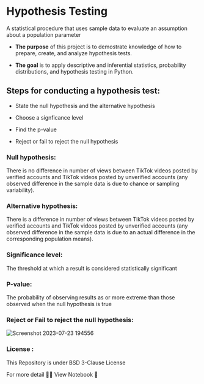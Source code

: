 # Hypothesis Testing
A statistical procedure that uses sample data to evaluate an assumption about a population parameter

*  **The purpose** of this project is to demostrate knowledge of how to prepare, create, and analyze hypothesis tests.

*  **The goal** is to apply descriptive and inferential statistics, probability distributions, and hypothesis testing in Python.

## **Steps for conducting a hypothesis test:**

*  State the null hypothesis and the alternative hypothesis

*  Choose a signficance level

*  Find the p-value

*  Reject or fail to reject the null hypothesis

### **Null hypothesis:** 
There is no difference in number of views between TikTok videos posted by verified accounts and TikTok videos posted by unverified accounts (any observed difference in the sample data is due to chance or sampling variability).

### **Alternative hypothesis:** 
There is a difference in number of views between TikTok videos posted by verified accounts and TikTok videos posted by unverified accounts (any observed difference in the sample data is due to an actual difference in the corresponding population means).

### **Significance level:** 
The threshold at which a result is considered statistically significant		

### **P-value:** 
The probability of observing results as or more extreme than those observed when the null hypothesis is true

### **Reject or Fail to reject the null hypothesis:**

![Screenshot 2023-07-23 194556](https://github.com/sagarv2522/A-B-Test-of-TIkTok/assets/109810639/ee6cd07e-4433-4f7f-aa65-2d225d30c4a4)

### **License** :
This Repository is under BSD 3-Clause License

For more detail 🔗🔗 View Notebook 📓
